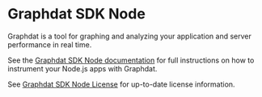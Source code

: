 Graphdat SDK Node
====

Graphdat is a tool for graphing and analyzing your application and server performance in real time.

See the [Graphdat SDK Node documentation](http://support.graphdat.com/knowledgebase/articles/92908-node-js-instrumentation) for full instructions on how to instrument your Node.js apps with Graphdat.

See [Graphdat SDK Node License](https://github.com/alphashack/graphdat-sdk-node/blob/master/LICENSE) for up-to-date license information.
